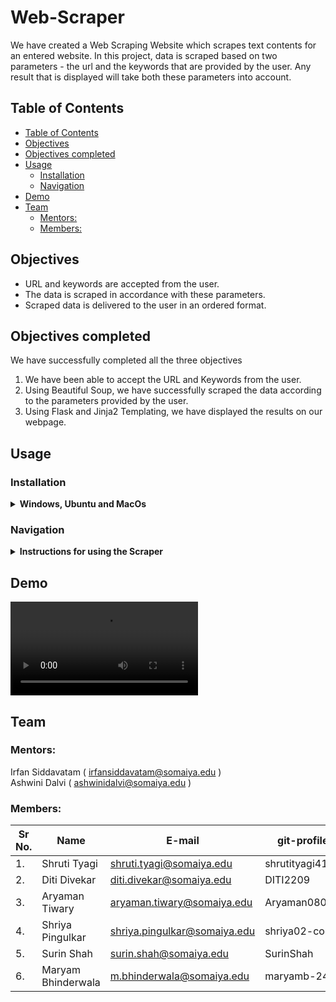 # Web-Scraper

We have created a Web Scraping Website which scrapes text contents for an entered website. In this project, data is scraped based on two parameters - the url and the keywords that are provided by the user.  Any result that is displayed will take both these parameters into account.

## Table of Contents
- [Table of Contents](#table-of-contents)
- [Objectives](#objectives)
- [Objectives completed](#objectives-completed)
- [Usage](#usage)
  - [Installation](#installation)
  - [Navigation](#navigation)
- [Demo](#demo)
- [Team](#team)
  - [Mentors:](#mentors)
  - [Members:](#members)

## Objectives
* URL and keywords are accepted from the user.
* The data is scraped in accordance with these parameters.
* Scraped data is delivered to the user in an ordered format.

## Objectives completed 
We have successfully completed all the three objectives
  1. We have been able to accept the URL and Keywords from the user.
  2. Using Beautiful Soup, we have successfully scraped the data according to the parameters provided by the user.
  3. Using Flask and Jinja2 Templating, we have displayed the results on our webpage.

## Usage

### Installation 

<details>
    <summary><b>Windows, Ubuntu and MacOs</b></summary>

   1. Make sure you have the Python Interpreter with the following modules installed :
      -requests
      -re
      -bs4
      -flask
  2. Clone the repository or Download the Code
  3. Open your terminal and run the python file (app.py)
  4. A link will appear after running this file.
  5. Click on this link and use the web scraper.
</details>

### Navigation

<details>
    <summary><b>Instructions for using the Scraper</b></summary>

   1. After you open the website on your preffered browser, Input the required url along with the necessary keywords.
   2. Press the Enter button on your keyboard.
   3. You will then be redirected to the results page where the scraped data result will be displayed.
</details>

## Demo

![header](d.mp4)

## Team

### Mentors:
Irfan Siddavatam ( irfansiddavatam@somaiya.edu )<br>
Ashwini Dalvi ( ashwinidalvi@somaiya.edu )

### Members:
| Sr No. | Name               | E-mail                       | git-profile     |
| -------| -------------------| -----------------------------| ----------------|
| 1.     | Shruti Tyagi       | shruti.tyagi@somaiya.edu     | shrutityagi4102 |
| 2.     | Diti Divekar       | diti.divekar@somaiya.edu     | DITI2209        |
| 3.     | Aryaman Tiwary     | aryaman.tiwary@somaiya.edu   | Aryaman0809     |
| 4.     | Shriya Pingulkar   | shriya.pingulkar@somaiya.edu | shriya02-coder  |
| 5.     | Surin Shah         | surin.shah@somaiya.edu       | SurinShah       |
| 6.     | Maryam Bhinderwala | m.bhinderwala@somaiya.edu    | maryamb-24      |


